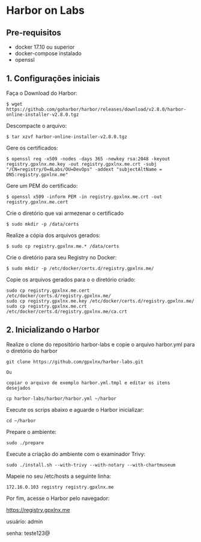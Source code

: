 # Harbor on Labs

## Pre-requisitos

- docker 17.10 ou superior
- docker-compose instalado
- openssl


## 1. Configurações iniciais



Faça o Download do Harbor:

```
$ wget https://github.com/goharbor/harbor/releases/download/v2.8.0/harbor-online-installer-v2.8.0.tgz

```

Descompacte o arquivo:

```
$ tar xzvf harbor-online-installer-v2.8.0.tgz
```

Gere os certificados:

```
$ openssl req -x509 -nodes -days 365 -newkey rsa:2048 -keyout registry.gpxlnx.me.key -out registry.gpxlnx.me.crt -subj "/CN=registry/O=4Labs/OU=DevOps" -addext "subjectAltName = DNS:registry.gpxlnx.me"

```

Gere um PEM do certificado:

```
$ openssl x509 -inform PEM -in registry.gpxlnx.me.crt -out registry.gpxlnx.me.cert
```

Crie o diretório que vai armezenar o certificado

```
$ sudo mkdir -p /data/certs

```

Realize a cópia dos arquivos gerados:

```
$ sudo cp registry.gpxlnx.me.* /data/certs
```

Crie o diretório para seu Registry no Docker:

```
$ sudo mkdir -p /etc/docker/certs.d/registry.gpxlnx.me/

```

Copie os arquivos gerados para o o diretório criado:

```
sudo cp registry.gpxlnx.me.cert /etc/docker/certs.d/registry.gpxlnx.me/
sudo cp registry.gpxlnx.me.key /etc/docker/certs.d/registry.gpxlnx.me/
sudo cp registry.gpxlnx.me.crt /etc/docker/certs.d/registry.gpxlnx.me/ca.crt
```

## 2. Inicializando o Harbor

Realize o clone do repositório harbor-labs e copie o arquivo harbor.yml para o diretório do harbor

```
git clone https://github.com/gpxlnx/harbor-labs.git

Ou

copiar o arquivo de exemplo harbor.yml.tmpl e editar os itens desejados
```

```
cp harbor-labs/harbor/harbor.yml ~/harbor

```

Execute os scrips abaixo e aguarde o Harbor inicializar:

```
cd ~/harbor
```
Prepare o ambiente:
```
sudo ./prepare
```
Execute a criação do ambiente com o examinador Trivy:

```
sudo ./install.sh --with-trivy --with-notary --with-chartmuseum
```

Mapeie no seu /etc/hosts a seguinte linha:

```
172.16.0.103 registry registry.gpxlnx.me
```

Por fim, acesse o Harbor pelo navegador:

https://registry.gpxlnx.me

usuário: admin

senha: teste123@
